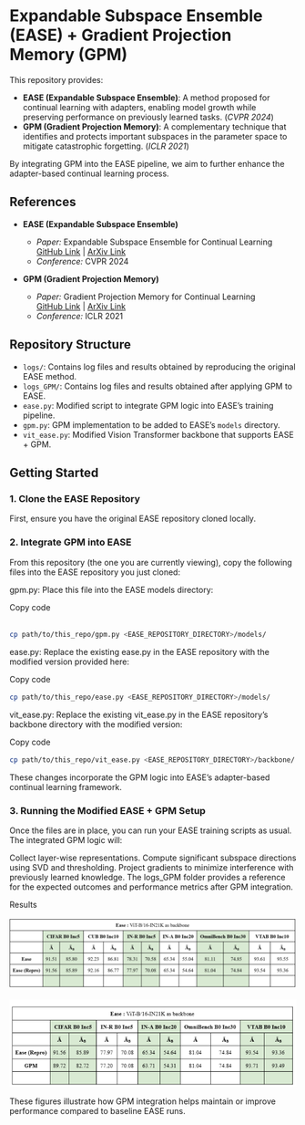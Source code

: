 # Expandable Subspace Ensemble (EASE) + Gradient Projection Memory (GPM)

This repository provides:
- **EASE (Expandable Subspace Ensemble)**: A method proposed for continual learning with adapters, enabling model growth while preserving performance on previously learned tasks. (*CVPR 2024*)
- **GPM (Gradient Projection Memory)**: A complementary technique that identifies and protects important subspaces in the parameter space to mitigate catastrophic forgetting. (*ICLR 2021*)

By integrating GPM into the EASE pipeline, we aim to further enhance the adapter-based continual learning process.

## References

- **EASE (Expandable Subspace Ensemble)**  
  - *Paper:* Expandable Subspace Ensemble for Continual Learning  
    [GitHub Link](https://github.com/sun-hailong/CVPR24-Ease) | [ArXiv Link](https://arxiv.org/abs/2403.12030) 
  - *Conference:* CVPR 2024

- **GPM (Gradient Projection Memory)**  
  - *Paper:* Gradient Projection Memory for Continual Learning  
    [GitHub Link](https://github.com/sahagobinda/GPM) | [ArXiv Link](https://arxiv.org/abs/2103.09762)  
  - *Conference:* ICLR 2021

## Repository Structure

- `logs/`: Contains log files and results obtained by reproducing the original EASE method.
- `logs_GPM/`: Contains log files and results obtained after applying GPM to EASE.
- `ease.py`: Modified script to integrate GPM logic into EASE’s training pipeline.
- `gpm.py`: GPM implementation to be added to EASE’s `models` directory.
- `vit_ease.py`: Modified Vision Transformer backbone that supports EASE + GPM.

## Getting Started

### 1. Clone the EASE Repository

First, ensure you have the original EASE repository cloned locally.


### 2. Integrate GPM into EASE
From this repository (the one you are currently viewing), copy the following files into the EASE repository you just cloned:

gpm.py:
Place this file into the EASE models directory:

Copy code
```bash

cp path/to/this_repo/gpm.py <EASE_REPOSITORY_DIRECTORY>/models/

```

ease.py:
Replace the existing ease.py in the EASE repository with the modified version provided here:

Copy code
``` bash
cp path/to/this_repo/ease.py <EASE_REPOSITORY_DIRECTORY>/models/
```

vit_ease.py:
Replace the existing vit_ease.py in the EASE repository’s backbone directory with the modified version:

Copy code
``` bash
cp path/to/this_repo/vit_ease.py <EASE_REPOSITORY_DIRECTORY>/backbone/
```

These changes incorporate the GPM logic into EASE’s adapter-based continual learning framework.

### 3. Running the Modified EASE + GPM Setup
Once the files are in place, you can run your EASE training scripts as usual. The integrated GPM logic will:

Collect layer-wise representations.
Compute significant subspace directions using SVD and thresholding.
Project gradients to minimize interference with previously learned knowledge.
The logs_GPM folder provides a reference for the expected outcomes and performance metrics after GPM integration.

Results

![EASE Baseline Results](./images/ease_baseline.png "EASE Baseline")

![EASE + GPM Results](./images/ease_gpm.png "EASE + GPM Results")

These figures illustrate how GPM integration helps maintain or improve performance compared to baseline EASE runs.








